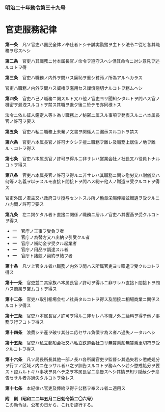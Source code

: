 ### 明治二十年勅令第三十九号  
# 官吏服務紀律  
  
**第一条**　凡ソ官吏ハ国民全体ノ奉仕者トシテ誠実勤勉ヲ主トシ法令ニ従ヒ各其職務ヲ尽スヘシ  
  
**第二条**　官吏ハ其職務ニ付本属長官ノ命令ヲ遵守スヘシ但其命令ニ対シ意見ヲ述ルコトヲ得  
  
**第三条**　官吏ハ職務ノ内外ヲ問ハス廉恥ヲ重シ貧汚ノ所為アルヘカラス  
  
官吏ハ職務ノ内外ヲ問ハス威権ヲ濫用セス謹慎懇切ナルコトヲ務ムヘシ  
  
**第四条**　官吏ハ己ノ職務ニ関スルト又ハ他ノ官吏ヨリ聞知シタルトヲ問ハス官ノ機密ヲ漏洩スルコトヲ禁ス其職ヲ退ク後ニ於テモ亦同様トス  
  
法令ニ依ル証人鑑定人等ト為リ職務上ノ秘密ニ属スル事項ヲ発表スルニハ本属長官ノ許可ヲ要ス  
  
**第五条**　官吏ハ私ニ職務上未発ノ文書ヲ関係人ニ漏示スルコトヲ禁ス  
  
**第六条**　官吏ハ本属長官ノ許可ナクシテ擅ニ職務ヲ離レ及職務上居住ノ地ヲ離ルヽコトヲ得ス  
  
**第七条**　官吏ハ本属長官ノ許可ヲ得ルニ非サレハ営業会社ノ社長又ハ役員トナルコトヲ得ス  
  
**第八条**　官吏ハ本属長官ノ許可ヲ得ルニ非サレハ其職務ニ関シ慰労又ハ謝儀又ハ何等ノ名義ヲ以テスルモ直接ト間接トヲ問ハス総テ他人ノ贈遺ヲ受クルコトヲ得ス  
  
官吏外国ノ君主又ハ政府ヨリ授与セントスル所ノ勲章栄賜俸給並贈遺ヲ受クルニハ内閣ノ許可ヲ要ス  
  
**第九条**　左ニ掲ケタル者ト直接ニ関係ノ職務ニ居ルノ官吏ハ其饗燕ヲ受クルコトヲ得ス  
* **一**　官庁ノ工事ヲ受負フ者  
* **一**　官庁ノ為替方又ハ出納ヲ引受クル者  
* **一**　官庁ノ補助金ヲ受クル起業者  
* **一**　官庁ノ用品ヲ調達スル者  
* **一**　官庁ト諸般ノ契約ヲ結フ者  
  
**第十条**　凡ソ上官タル者ハ職務ノ内外ヲ問ハス所属官吏ヨリ贈遺ヲ受クルコトヲ得ス  
  
**第十一条**　官吏並ニ其家族ハ本属長官ノ許可ヲ得ルニ非サレハ直接ト間接トヲ問ハス商業ヲ営ムコトヲ得ス  
  
**第十二条**　官吏ハ取引相場会社ノ社員タルコトヲ得ス及間接ニ相場商業ニ関係スルコトヲ得ス  
  
**第十三条**　官吏ハ本属長官ノ許可ヲ得ルニ非サレハ本職ノ外ニ給料ヲ得テ他ノ事務ヲ行フコトヲ得ス  
  
**第十四条**　浪費シテ産ヲ破リ其分ニ応セサル負債ヲ為ス者ハ過失ノ一タルヘシ  
  
**第十五条**　官吏ハ私立郵船会社又ハ私立鉄道会社ヨリ無賃乗船無賃乗車切符ヲ受クルコトヲ得ス  
  
**第十六条**　凡ソ局長所長其他一部ノ長ハ各所属官吏ヲ監督シ其過失若シ懲戒処分ヲ行フノ区域ノ内ニ在ラサル者ハ之ヲ訓告スルコトヲ務ムヘシ若シ懲戒処分ヲ要スト認ムルトキハ事状ヲ具ヘテ之ヲ本属長官ニ禀告スヘシ其情ヲ知リ隠蔽シテ禀告セサル者亦過失タルコトヲ免レス  
  
**第十七条**　本紀律ハ官吏及俸給ヲ得テ公務ヲ奉スル者ニ適用ス  
  
**附　則（昭和二二年五月二日勅令第二〇六号）**  
この勅令は、公布の日から、これを施行する。  
  
